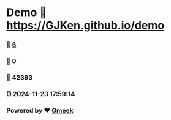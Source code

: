 # Demo :link: https://GJKen.github.io/demo 
### :page_facing_up: [6](https://GJKen.github.io/demo/tag.html) 
### :speech_balloon: 0 
### :hibiscus: 42393 
### :alarm_clock: 2024-11-23 17:59:14 
### Powered by :heart: [Gmeek](https://github.com/Meekdai/Gmeek)
